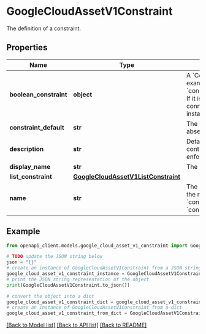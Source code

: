 # GoogleCloudAssetV1Constraint

The definition of a constraint.

## Properties

Name | Type | Description | Notes
------------ | ------------- | ------------- | -------------
**boolean_constraint** | **object** | A &#x60;Constraint&#x60; that is either enforced or not. For example a constraint &#x60;constraints/compute.disableSerialPortAccess&#x60;. If it is enforced on a VM instance, serial port connections will not be opened to that instance. | [optional] 
**constraint_default** | **str** | The evaluation behavior of this constraint in the absence of &#39;Policy&#39;. | [optional] 
**description** | **str** | Detailed description of what this &#x60;Constraint&#x60; controls as well as how and where it is enforced. | [optional] 
**display_name** | **str** | The human readable name of the constraint. | [optional] 
**list_constraint** | [**GoogleCloudAssetV1ListConstraint**](GoogleCloudAssetV1ListConstraint.md) |  | [optional] 
**name** | **str** | The unique name of the constraint. Format of the name should be * &#x60;constraints/{constraint_name}&#x60; For example, &#x60;constraints/compute.disableSerialPortAccess&#x60;. | [optional] 

## Example

```python
from openapi_client.models.google_cloud_asset_v1_constraint import GoogleCloudAssetV1Constraint

# TODO update the JSON string below
json = "{}"
# create an instance of GoogleCloudAssetV1Constraint from a JSON string
google_cloud_asset_v1_constraint_instance = GoogleCloudAssetV1Constraint.from_json(json)
# print the JSON string representation of the object
print(GoogleCloudAssetV1Constraint.to_json())

# convert the object into a dict
google_cloud_asset_v1_constraint_dict = google_cloud_asset_v1_constraint_instance.to_dict()
# create an instance of GoogleCloudAssetV1Constraint from a dict
google_cloud_asset_v1_constraint_from_dict = GoogleCloudAssetV1Constraint.from_dict(google_cloud_asset_v1_constraint_dict)
```
[[Back to Model list]](../README.md#documentation-for-models) [[Back to API list]](../README.md#documentation-for-api-endpoints) [[Back to README]](../README.md)


